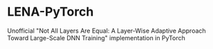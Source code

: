 # LENA-PyTorch
Unofficial "Not All Layers Are Equal: A Layer-Wise Adaptive Approach Toward Large-Scale DNN Training" implementation in PyTorch
